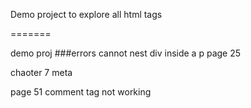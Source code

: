 Demo project to explore all html tags

=======

demo proj
###errors
cannot nest div inside a p
 page 25
 <meta http-equiv="refresh" content="5; url=http://www.systeminspire.com" />

chaoter 7 meta
 
 page 51 comment tag not working
 